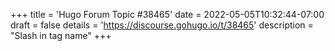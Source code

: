 +++
title = 'Hugo Forum Topic #38465'
date = 2022-05-05T10:32:44-07:00
draft = false
details = 'https://discourse.gohugo.io/t/38465'
description = "Slash in tag name"
+++
